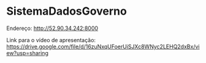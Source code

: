 # SistemaDadosGoverno

Endereço: http://52.90.34.242:8000

Link para o vídeo de apresentação: https://drive.google.com/file/d/16zuNxqUFoerUiSJXc8WNyc2LEHQ2dxBx/view?usp=sharing
